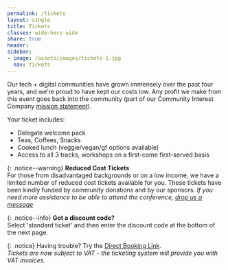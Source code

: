 ```yaml
---
permalink: /tickets
layout: single
title: Tickets
classes: wide-hero wide
share: true
header:
sidebar:
- image: /assets/images/tickets-1.jpg
  nav: tickets
---
```

Our tech  + digital communities have grown immensely over the past four years, and we're proud to have kept our costs low. Any profit we make from this event goes back into the community (part of our Community Interest Company <a href="/about">mission statement</a>). 

Your ticket includes:

* Delegate welcome pack
* Teas, Coffees, Snacks
* Cooked lunch (veggie/vegan/gf options available)
* Access to all 3 tracks, workshops on a first-come first-served basis

{: .notice--warning} 
**Reduced Cost Tickets**<br/>
For those from disadvantaged backgrounds or on a low income, we have a limited number of reduced cost tickets available for you. These tickets have been kindly funded by community donations and by our sponsors. *If you need more assistance to be able to attend the conference, <a href="http://127.0.0.1:4000/about#contact">drop us a message</a>*

{: .notice--info} 
**Got a discount code?**<br/>
Select 'standard ticket' and then enter the discount code at the bottom of the next page.

<script type="text/javascript" src="https://helmtickets.com/events/script/4561"></script>

{: .notice} 
Having trouble? Try the <a href="https://helmtickets.com/events/4561/techexeter-annual-conference-2019">Direct Booking Link</a>. <br/>
*Tickets are now subject to VAT - the ticketing system will provide you with VAT invoices.*

